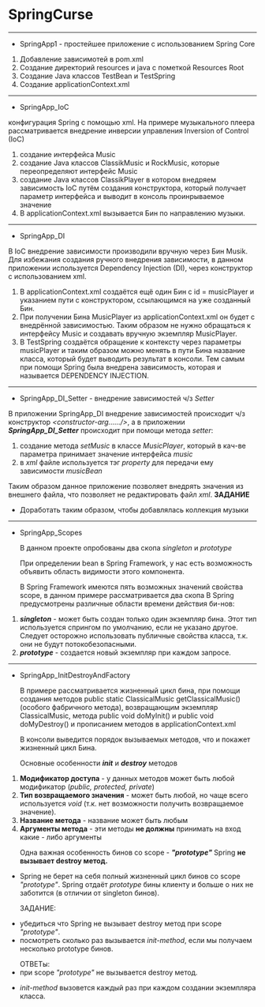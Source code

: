 # SpringCurse
_ _ _ _ 
- SpringApp1 - простейшее приложение с использованием Spring Core
1) Добавление зависимотей в pom.xml 
2) Создание директорий resources и java с пометкой Resources Root
3) Создание Java классов TestBean и TestSpring
4) Создание applicationContext.xml
_ _ _ _
- SpringApp_IoC

конфигурация Spring с помощью xml.
На примере музыкального плеера рассматривается  внедрение инверсии управления Inversion of Control (IoC)
1) создание интерфейса Music
2) создание Java классов ClassikMusic и RockMusic, которые переопределяют интерфейс Music
3) создание Java классов ClassikPlayer в котором внедряем зависимость IoC путём создания конструктора, который получает параметр интерфейса и выводит в консоль проинрываемое значение
4) В applicationContext.xml вызывается Бин по направлению музыки.
_ _ _ _
- SpringApp_DI

В IoC внедрение зависимости производили вручную через Бин Musik. Для избежания создания ручного внедрения зависимости, в данном приложении используется Dependency Injection (DI), через конструктор с использованием xml.
1) В applicationContext.xml создаётся ещё один Бин с id = musicPlayer и указанием пути с конструктором, ссылающимся на уже созданный Бин.
2) При получении Бина MusicPlayer из applicationContext.xml он будет с внедрённой зависимостью. Таким образом не нужно обращаться к интерфейсу Music и создавать вручную экземпляр MusicPlayer.
3) В TestSpring создаётся обращение к контексту через параметры musicPlayer и таким образом можно менять в пути Бина название класса, который будет выводить результат в консоли. Тем самым при помощи Spring была внедрена зависимость, которая и называется DEPENDENCY INJECTION.
_ _ _ _
- SpringApp_DI_Setter - внедрение зависимостей ч/з _Setter_

В приложении SpringApp_DI  внедрение зависимостей происходит ч/з конструктор _<constructor-arg....../>_, а в приложении **_SpringApp_DI_Setter_** происходит при помощи метода _setter_:
1) создание метода _setMusic_ в классе _MusicPlayer_, который в кач-ве параметра принимает значение интерфейса _music_
2) в _xml_ файле используется тэг _property_ для передачи ему зависимости _musicBean_

Таким образом данное приложение позволяет внедрять значения из внешнего файла, что позволяет не редактировать файл _xml_.
**ЗАДАНИЕ**
- Доработать таким образом, чтобы добавлялась коллекция музыки
_ _ _ _
- SpringApp_Scopes<p>В данном проекте опробованы два скопа <em>singleton</em> и <em>prototype</em></p>
При определении bean в Spring Framework, у нас есть возможность объявить область видимости этого компонента.</p>
В Spring Framework имеются пять возможных значений свойства scope, в данном примере рассматривается два скопа
В Spring предусмотрены различные области времени действия би-нов:
1)	**_singleton_** - может быть создан только один экземпляр бина. Этот тип используется спрингом по умолчанию, если не указано другое. Следует осторожно использовать публичные свойства класса, т.к. они не будут потокобезопасными.
2)	**_prototype_** - создается новый экземпляр при каждом запросе.
_ _ _ _ 
- SpringApp_InitDestroyAndFactory </p>
B примере рассматривается жизненный цикл бина, при помощи создания методов public static ClassicalMusic getClassicalMusic() (особого фабричного метода), возвращающим экземпляр ClassicalMusic, метода public  void doMyInit() и public  void doMyDestroy() и прописанием методов в applicationContext.xml</p> В консоли выведится порядок вызываемых методов, что и покажет жизненный цикл Бина.</p>
Основные особенности  **_init_** и **_destroy_** методов</p>
1. **Модификатор доступа** - у данных методов может быть любой модификатор (_public, protected, private_)
2. **Тип возвращаемого значения** - может быть любой, но чаще всего используется _void_ (т.к. нет возможности получить возвращаемое значение).
3. **Название метода** - название может быть любым
4. **Аргументы метода** - эти методы **не должны** принимать на вход какие - либо аргументы</p>
Одна важная особенность бинов со scope - **_"prototype"_** Spring **не вызывает destroy метод.**</p>
- Spring не берет на себя полный жизненный цикл бинов со scope _"prototype"_. Spring отдаёт _prototype_ бины клиенту и больше о них не заботится (в отличии от singleton бинов).</p>
ЗАДАНИЕ: </p>
- убедиться что  Spring не вызывает destroy метод при scope _"prototype"_.
- посмотреть сколько раз вызывается _init-method_, если мы получаем несколько prototype бинов.</p>
ОТВЕТы:
- при scope _"prototype"_ не вызывается destroy метод.</p>
-  _init-method_ вызовется каждый раз при каждом создании экземпляра класса.</p>

